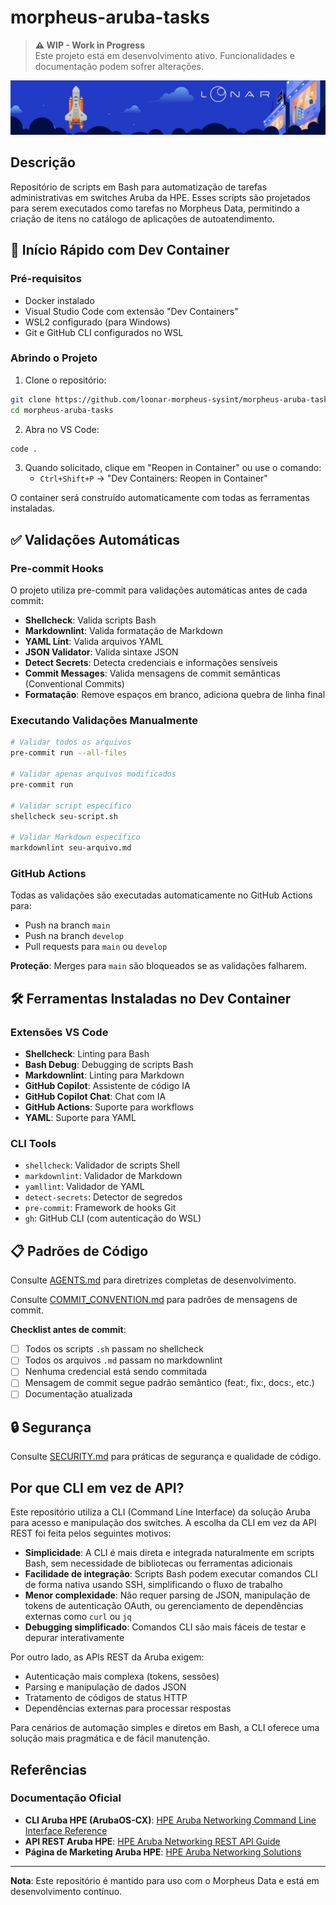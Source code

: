 # morpheus-aruba-tasks

> **⚠️ WIP - Work in Progress**  
> Este projeto está em desenvolvimento ativo. Funcionalidades e documentação podem sofrer alterações.

![LoonarBR cover](./_assets/loonarbr_cover.jpeg)

## Descrição

Repositório de scripts em Bash para automatização de tarefas administrativas em switches Aruba da HPE. Esses scripts são projetados para serem executados como tarefas no Morpheus Data, permitindo a criação de itens no catálogo de aplicações de autoatendimento.

## 🚀 Início Rápido com Dev Container

### Pré-requisitos

- Docker instalado
- Visual Studio Code com extensão "Dev Containers"
- WSL2 configurado (para Windows)
- Git e GitHub CLI configurados no WSL

### Abrindo o Projeto

1. Clone o repositório:

```bash
git clone https://github.com/loonar-morpheus-sysint/morpheus-aruba-tasks.git
cd morpheus-aruba-tasks
```

2. Abra no VS Code:

```bash
code .
```

3. Quando solicitado, clique em "Reopen in Container" ou use o comando:
   - `Ctrl+Shift+P` → "Dev Containers: Reopen in Container"

O container será construído automaticamente com todas as ferramentas instaladas.

## ✅ Validações Automáticas

### Pre-commit Hooks

O projeto utiliza pre-commit para validações automáticas antes de cada commit:

- **Shellcheck**: Valida scripts Bash
- **Markdownlint**: Valida formatação de Markdown
- **YAML Lint**: Valida arquivos YAML
- **JSON Validator**: Valida sintaxe JSON
- **Detect Secrets**: Detecta credenciais e informações sensíveis
- **Commit Messages**: Valida mensagens de commit semânticas (Conventional Commits)
- **Formatação**: Remove espaços em branco, adiciona quebra de linha final

### Executando Validações Manualmente

```bash
# Validar todos os arquivos
pre-commit run --all-files

# Validar apenas arquivos modificados
pre-commit run

# Validar script específico
shellcheck seu-script.sh

# Validar Markdown específico
markdownlint seu-arquivo.md
```

### GitHub Actions

Todas as validações são executadas automaticamente no GitHub Actions para:

- Push na branch `main`
- Push na branch `develop`
- Pull requests para `main` ou `develop`

**Proteção**: Merges para `main` são bloqueados se as validações falharem.

## 🛠️ Ferramentas Instaladas no Dev Container

### Extensões VS Code

- **Shellcheck**: Linting para Bash
- **Bash Debug**: Debugging de scripts Bash
- **Markdownlint**: Linting para Markdown
- **GitHub Copilot**: Assistente de código IA
- **GitHub Copilot Chat**: Chat com IA
- **GitHub Actions**: Suporte para workflows
- **YAML**: Suporte para YAML

### CLI Tools

- `shellcheck`: Validador de scripts Shell
- `markdownlint`: Validador de Markdown
- `yamllint`: Validador de YAML
- `detect-secrets`: Detector de segredos
- `pre-commit`: Framework de hooks Git
- `gh`: GitHub CLI (com autenticação do WSL)

## 📋 Padrões de Código

Consulte [AGENTS.md](./AGENTS.md) para diretrizes completas de desenvolvimento.

Consulte [COMMIT_CONVENTION.md](./COMMIT_CONVENTION.md) para padrões de mensagens de commit.

**Checklist antes de commit**:

- [ ] Todos os scripts `.sh` passam no shellcheck
- [ ] Todos os arquivos `.md` passam no markdownlint
- [ ] Nenhuma credencial está sendo commitada
- [ ] Mensagem de commit segue padrão semântico (feat:, fix:, docs:, etc.)
- [ ] Documentação atualizada

## 🔒 Segurança

Consulte [SECURITY.md](./SECURITY.md) para práticas de segurança e qualidade de código.

## Por que CLI em vez de API?

Este repositório utiliza a CLI (Command Line Interface) da solução Aruba para acesso e manipulação dos switches. A escolha da CLI em vez da API REST foi feita pelos seguintes motivos:

- **Simplicidade**: A CLI é mais direta e integrada naturalmente em scripts Bash, sem necessidade de bibliotecas ou ferramentas adicionais
- **Facilidade de integração**: Scripts Bash podem executar comandos CLI de forma nativa usando SSH, simplificando o fluxo de trabalho
- **Menor complexidade**: Não requer parsing de JSON, manipulação de tokens de autenticação OAuth, ou gerenciamento de dependências externas como `curl` ou `jq`
- **Debugging simplificado**: Comandos CLI são mais fáceis de testar e depurar interativamente

Por outro lado, as APIs REST da Aruba exigem:

- Autenticação mais complexa (tokens, sessões)
- Parsing e manipulação de dados JSON
- Tratamento de códigos de status HTTP
- Dependências externas para processar respostas

Para cenários de automação simples e diretos em Bash, a CLI oferece uma solução mais pragmática e de fácil manutenção.

## Referências

### Documentação Oficial

- **CLI Aruba HPE (ArubaOS-CX)**: [HPE Aruba Networking Command Line Interface Reference](https://www.arubanetworks.com/techdocs/AOS-CX/10.13/HTML/cli_reference/)
- **API REST Aruba HPE**: [HPE Aruba Networking REST API Guide](https://www.arubanetworks.com/techdocs/AOS-CX/10.13/HTML/rest_api_guide/)
- **Página de Marketing Aruba HPE**: [HPE Aruba Networking Solutions](https://www.arubanetworks.com/products/switches/)

---

**Nota**: Este repositório é mantido para uso com o Morpheus Data e está em desenvolvimento contínuo.
